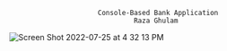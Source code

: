                           Console-Based Bank Application
                                   Raza Ghulam 
                                   
                                   
                                  
![Screen Shot 2022-07-25 at 4 32 13 PM](https://user-images.githubusercontent.com/54488571/180892072-0f11aa2d-f977-4355-aee3-7fd1d0f4091e.png)
